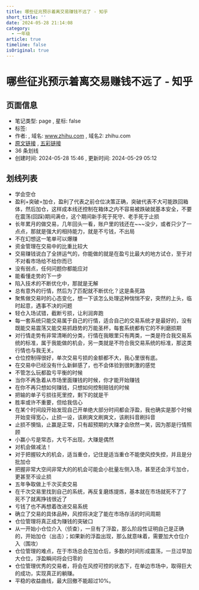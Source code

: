 ```yaml
---
title: 哪些征兆预示着离交易赚钱不远了 - 知乎
short_title: ''
date: 2024-05-28 21:14:08
category:
  - 一年级
article: true
timeline: false
isOriginal: true
---
```



<!-- more -->


# 哪些征兆预示着离交易赚钱不远了 - 知乎

## 页面信息

* 笔记类型: page , 星标: false
* 标签:
* 作者:  , 域名: www.zhihu.com , 域名2: zhihu.com
* [原文链接](https://www.zhihu.com/question/645874607) , [五彩链接](https://marker.dotalk.cn/#/?noteidx=H8C2M2K)
* 36 条划线
* 创建时间: 2024-05-28 15:46 , 更新时间: 2024-05-29 05:12

## 划线列表

* 学会空仓
* 盈利+突破=加仓，盈利了代表之前仓位决策正确，突破代表不大可能跌回箱体，然后加仓，这样成本线还控制在箱体之内不容易被跌破就基本安全，不要在震荡(回踩)期间满仓，这个期间新手死于死守、老手死于止损
* 长年累月的做交易，几年回头一看，账户里的钱还在~~~没少，或者只少了一点点，那就是强大的相持能力，就是不亏钱，不出局
* 不在幻想这一笔单可以爆赚
* 资金管理在交易中的比重比较大
* 交易赚钱说白了全拼运气的，你能做的就是在盈亏比最大的地方试仓，至于对不对看市场给不给你而已
* 没有弱点，任何问题你都能应对
* 能看懂走势的下一步
* 陷入技术的不断优化中，那就是无解
* 总有意外的行情，然后为了匹配就不断优化？这是条死路
* 聚焦做交易时的心态变化，想一下该怎么处理这种惴惴不安，突然的上头，临时起意，遇事不决的问题
* 轻仓入场试错，截断亏损，让利润奔跑
* 每一套系统只能交易属于自己的行情，适合自己的交易系统才是最好的，没有既能交易震荡又能交易抓趋势的万能圣杯，每套系统都有它的不利磨损期
* 对行情走势有非常清晰的分类，行情在我眼里只有两类，一类是符合我交易系统的标准，属于我能做的机会，另一类就是不符合我交易系统的标准，那这类行情也与我无关。
* 仓位控制得很好，单次交易亏损的金额都不大，我心里很有底。
* 在交易中已经没有什么新鲜感了，也不会体验到很刺激的感觉
* 不管怎么玩都盈亏平衡的时候
* 当你不再急着从市场里面赚钱的时候，你才能开始赚钱
* 在你不再只想如何赚钱，只想如何控制赔钱的时候
* 把输的单子亏损往死里控，剩下的就是干
* 胜率或许不重要，但给我信心
* 在某个时间段开始发现自己开单绝大部分时间都会浮盈，我也确实是那个时候开始变得宽心，止损一设，该刷爽文刷爽文，该刷抖音刷抖音
* 止损不懊恼，止赢是正常，只有超预期的大赚才会欣然一笑，因为那是行情照顾
* 小赢小亏是常态，大亏不出现，大赚是偶然
* 对机会做减法！
* 对于把握较大的机会，适当重仓，记住是适当重仓不能使风控失控，并且是分批加仓
* 把握非常大空间非常大的的机会可能会小批量左侧入场，甚至还会浮亏加仓，更甚至不设止损
* 五年争取做上千次买卖交易
* 在千次交易里找到自己的系统，再反复磨炼提炼，基本就在市场就死不了了  
  死不了就离挣钱很近了
* 亏钱了也不再想着改进交易系统
* 确立了交易的具体品种，风控将决定了能在市场存活的时间周期
* 仓位管理将真正成为赚钱的突破口
* 从一开始小仓位介入（侦查），一旦有了浮盈，那么阶段性证明自己是正确的，开始加仓（出击）；如果新的浮盈出现，那么就意味着，需要加大仓位介入（围攻）
* 仓位管理的难点，在于市场总会在加仓后，多数的时间形成震荡，一旦过早加大仓位，浮盈瞬间将会归零的
* 仓位管理优秀的交易者，将会在风控可控的状态下，在单边市场中，取得巨大的成功，实现真正的躺赚。
* 平稳的收益曲线，最大回撤不能超过10%。
